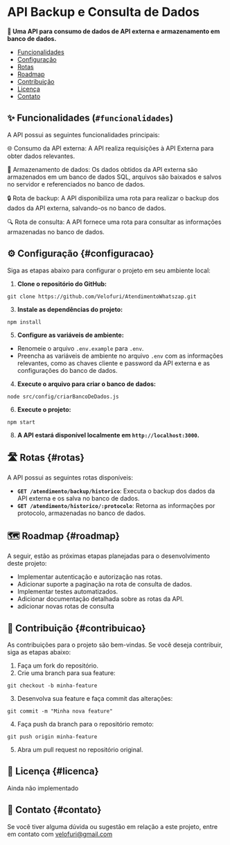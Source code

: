 # API Backup e Consulta de Dados

**🚀 Uma API para consumo de dados de API externa e armazenamento em banco de dados.**

- [Funcionalidades](#funcionalidades)
- [Configuração](#configuracao)
- [Rotas](#rotas)
- [Roadmap](#roadmap)
- [Contribuição](#contribuicao)
- [Licença](#licenca)
- [Contato](#contato)

## ✨ Funcionalidades (`#funcionalidades`)

A API possui as seguintes funcionalidades principais:

🌐 Consumo da API externa: A API realiza requisições à API Externa para obter dados relevantes.

💾 Armazenamento de dados: Os dados obtidos da API externa são armazenados em um banco de dados SQL, arquivos são baixados e salvos no servidor e referenciados no banco de dados.

🔒 Rota de backup: A API disponibiliza uma rota para realizar o backup dos dados da API externa, salvando-os no banco de dados.

🔍 Rota de consulta: A API fornece uma rota para consultar as informações armazenadas no banco de dados.

## ⚙️ Configuração {#configuracao}

Siga as etapas abaixo para configurar o projeto em seu ambiente local:

1. **Clone o repositório do GitHub:**
```nodejs
git clone https://github.com/Velofuri/AtendimentoWhatszap.git
```

3. **Instale as dependências do projeto:**
```nodejs
npm install
```

5. **Configure as variáveis de ambiente:**

- Renomeie o arquivo `.env.example` para `.env`.
- Preencha as variáveis de ambiente no arquivo `.env` com as informações relevantes, como as chaves cliente e password da API externa e as configurações do banco de dados.

4. **Execute o arquivo para criar o banco de dados:**
```nodejs
node src/config/criarBancoDeDados.js
```


6. **Execute o projeto:**
```nodejs
npm start
```


8. **A API estará disponível localmente em `http://localhost:3000`.**

## 🛣️ Rotas {#rotas}

A API possui as seguintes rotas disponíveis:

- **`GET /atendimento/backup/historico`**: Executa o backup dos dados da API externa e os salva no banco de dados.
- **`GET /atendimento/historico/:protocolo`**: Retorna as informações por protocolo, armazenadas no banco de dados.

## 🗺️ Roadmap {#roadmap}

A seguir, estão as próximas etapas planejadas para o desenvolvimento deste projeto:

- Implementar autenticação e autorização nas rotas.
- Adicionar suporte a paginação na rota de consulta de dados.
- Implementar testes automatizados.
- Adicionar documentação detalhada sobre as rotas da API.
- adicionar novas rotas de consulta 

## 🤝 Contribuição {#contribuicao}

As contribuições para o projeto são bem-vindas. Se você deseja contribuir, siga as etapas abaixo:

1. Faça um fork do repositório.
2. Crie uma branch para sua feature:
   
```nodejs
git checkout -b minha-feature
```

3. Desenvolva sua feature e faça commit das alterações:
```nodejs
git commit -m "Minha nova feature"
```
4. Faça push da branch para o repositório remoto:
```nodejs
git push origin minha-feature
```
5. Abra um pull request no repositório original.

## 📄 Licença {#licenca}

Ainda não implementado

## 📧 Contato {#contato}

Se você tiver alguma dúvida ou sugestão em relação a este projeto, entre em contato com velofuri@gmail.com












